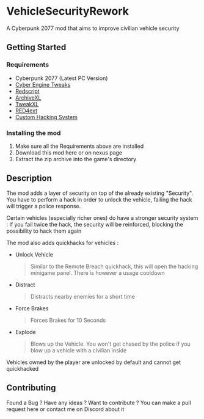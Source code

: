 # VehicleSecurityRework
A Cyberpunk 2077 mod that aims to improve civilian vehicle security

## Getting Started

### Requirements
 - Cyberpunk 2077 (Latest PC Version)
 - [Cyber Engine Tweaks](https://www.nexusmods.com/cyberpunk2077/mods/107)
 - [Redscript](https://www.nexusmods.com/cyberpunk2077/mods/1511)
 - [ArchiveXL](https://www.nexusmods.com/cyberpunk2077/mods/4198)
 - [TweakXL](https://www.nexusmods.com/cyberpunk2077/mods/4197)
 - [RED4ext](https://www.nexusmods.com/cyberpunk2077/mods/2380)
 - [Custom Hacking System](https://github.com/ElysiumRL/CustomHackingSystem)

### Installing the mod
 1. Make sure all the Requirements above are installed
 2. Download this mod here or on nexus page
 3. Extract the zip archive into the game's directory
 
## Description
The mod adds a layer of security on top of the already existing "Security". You have to perform a hack in order to unlock the vehicle, failing the hack will trigger a police response.

Certain vehicles (especially richer ones) do have a stronger security system : If you fail twice the hack, the security will be reinforced, blocking the possibility to hack them again

The mod also adds quickhacks for vehicles :
 - Unlock Vehicle
 
    > Similar to the Remote Breach quickhack, this will open the hacking minigame panel. There is however a usage cooldown
 - Distract
 
    > Distracts nearby enemies for a short time
 - Force Brakes
 
 	  > Forces Brakes for 10 Seconds
 - Explode
 
 	  > Blows up the Vehicle. You won't get chased by the police if you blow up a vehicle with a civilian inside

Vehicles owned by the player are unlocked by default and cannot get quickhacked

## Contributing
Found a Bug ? Have any ideas ? Want to contribute ? You can make a pull request here or contact me on Discord about it
